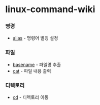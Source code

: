 # linux-command-wiki


### 명령

* [alias](https://github.com/hongsii/linux-command-wiki/blob/master/command/alias.md) - 명령어 별칭 설정

### 파일

* [basename](https://github.com/hongsii/linux-command-wiki/blob/master/file/basename.md) - 파일명 추출
* [cat](https://github.com/hongsii/linux-command-wiki/blob/master/file/cat.md) - 파일 내용 출력

### 디렉토리

* [cd](https://github.com/hongsii/linux-command-wiki/blob/master/directory/cd.md) - 디렉토리 이동
